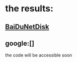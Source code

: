 # the results:

## [BaiDuNetDisk](https://pan.baidu.com/s/1svQhy53UNr__b80cRF919Q?pwd=dk3n)


## google:[]
the code will be accessible soon
